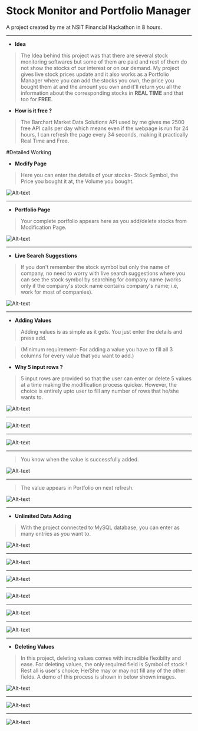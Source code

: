 # Stock Monitor and Portfolio Manager
A project created by me at NSIT Financial Hackathon in 8 hours.


- - -


* **Idea**

> The Idea behind this project was that there are several stock monitoring softwares but some of them are paid and rest of them do not     show the stocks of our interest or on our demand.
  My project gives live stock prices update and it also works as a Portfolio Manager where you can add the stocks you own, the price you   bought them at and the amount you own and it'll return you all the information about the corresponding stocks in **REAL TIME** and that   too for **FREE**.

* **How is it free ?**

> The Barchart Market Data Solutions API used by me gives me 2500 free API calls per day which means even if the webpage is run for 24     hours, I can refresh the page every 34 seconds, making it practically Real Time and Free.

#Detailed Working

* **Modify Page**

> Here you can enter the details of your stocks- Stock Symbol, the Price you bought it at, the Volume you bought.

![Alt-text](/Screenshots/1%20Blank%20Modify%20Page.png)


- - -


* **Portfolio Page**

> Your complete portfolio appears here as you add/delete stocks from Modification Page.

![Alt-text](/Screenshots/2%20Blank%20Portfolio%20Page.png)


- - -


* **Live Search Suggestions**

> If you don't remember the stock symbol but only the name of company, no need to worry with live search suggestions where you can see the stock symbol by searching for company name (works only if the company's stock name contains company's name; i.e, work for most of companies).

![Alt-text](/Screenshots/3%20Suggestion%20Feature.png)


- - -


* **Adding Values**

> Adding values is as simple as it gets. You just enter the details and press add.


> (Minimum requirement- For adding a value you have to fill all 3 columns for every value that you want to add.)

* **Why 5 input rows ?**

> 5 input rows are provided so that the user can enter or delete 5 values at a time making the modification process quicker. However, the choice is entirely upto user to fill any number of rows that he/she wants to.

![Alt-text](/Screenshots/5%20Fill%20one%20field%20of%20first%20row.png)

- - -

![Alt-text](/Screenshots/6%20Error%205.png)

- - -

![Alt-text](/Screenshots/7%20Add%20Value%20Demo.png)

- - -


> You know when the value is successfully added.

![Alt-text](/Screenshots/8%20One%20Value%20Added.png)

- - -


> The value appears in Portfolio on next refresh.

![Alt-text](/Screenshots/9%20One%20Value%20Port.png)

- - -


* **Unlimited Data Adding**

> With the project connected to MySQL database, you can enter as many entries as you want to.

![Alt-text](/Screenshots/10%20Unlimited%20Data%201.png)

- - -

![Alt-text](/Screenshots/11%20Unlimited%20Data%202.png)

- - -

![Alt-text](/Screenshots/12%20Unlimited%20Data%20Port%201.png)

- - -

![Alt-text](/Screenshots/13%20Unlimited%20Data%203.png)

- - -

![Alt-text](/Screenshots/14%20Unlimited%20Data%204.png)

- - -

![Alt-text](/Screenshots/15%20Unlimited%20Data%20Port%202.png)

- - -




* **Deleting Values**

> In this project, deleting values comes with incredible flexibilty and ease.
  For deleting values, the only required field is Symbol of stock !
  Rest all is user's choice; He/She may or may not fill any of the other fields.
  A demo of this process is shown in below shown images.

![Alt-text](/Screenshots/16%20Delete%20Demo%201.png)

- - -

![Alt-text](/Screenshots/17%20Delete%20Demo%202.png)

- - -

![Alt-text](/Screenshots/18%20Delete%20Demo%20Port.png)
